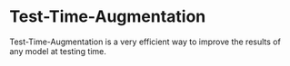 # Test-Time-Augmentation
Test-Time-Augmentation is a very efficient way to improve the results of any model at testing time.
